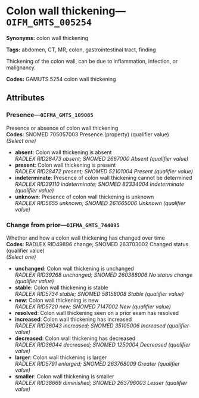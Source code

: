 # Colon wall thickening—`OIFM_GMTS_005254`

**Synonyms:** colon wall thickening

**Tags:** abdomen, CT, MR, colon, gastrointestinal tract, finding

Thickening of the colon wall, can be due to inflammation, infection, or malignancy.

**Codes:** GAMUTS 5254 colon wall thickening

## Attributes

### Presence—`OIFMA_GMTS_109085`

Presence or absence of colon wall thickening  
**Codes**: SNOMED 705057003 Presence (property) (qualifier value)  
*(Select one)*

- **absent**: Colon wall thickening is absent  
_RADLEX RID28473 absent; SNOMED 2667000 Absent (qualifier value)_
- **present**: Colon wall thickening is present  
_RADLEX RID28472 present; SNOMED 52101004 Present (qualifier value)_
- **indeterminate**: Presence of colon wall thickening cannot be determined  
_RADLEX RID39110 indeterminate; SNOMED 82334004 Indeterminate (qualifier value)_
- **unknown**: Presence of colon wall thickening is unknown  
_RADLEX RID5655 unknown; SNOMED 261665006 Unknown (qualifier value)_

### Change from prior—`OIFMA_GMTS_744095`

Whether and how a colon wall thickening has changed over time  
**Codes**: RADLEX RID49896 change; SNOMED 263703002 Changed status (qualifier value)  
*(Select one)*

- **unchanged**: Colon wall thickening is unchanged  
_RADLEX RID39268 unchanged; SNOMED 260388006 No status change (qualifier value)_
- **stable**: Colon wall thickening is stable  
_RADLEX RID5734 stable; SNOMED 58158008 Stable (qualifier value)_
- **new**: Colon wall thickening is new  
_RADLEX RID5720 new; SNOMED 7147002 New (qualifier value)_
- **resolved**: Colon wall thickening seen on a prior exam has resolved  
- **increased**: Colon wall thickening has increased  
_RADLEX RID36043 increased; SNOMED 35105006 Increased (qualifier value)_
- **decreased**: Colon wall thickening has decreased  
_RADLEX RID36044 decreased; SNOMED 1250004 Decreased (qualifier value)_
- **larger**: Colon wall thickening is larger  
_RADLEX RID5791 enlarged; SNOMED 263768009 Greater (qualifier value)_
- **smaller**: Colon wall thickening is smaller  
_RADLEX RID38669 diminished; SNOMED 263796003 Lesser (qualifier value)_